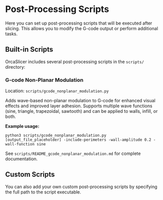 # Post-Processing Scripts

Here you can set up post-processing scripts that will be executed after slicing. This allows you to modify the G-code output or perform additional tasks.

## Built-in Scripts

OrcaSlicer includes several post-processing scripts in the `scripts/` directory:

### G-code Non-Planar Modulation
Location: `scripts/gcode_nonplanar_modulation.py`

Adds wave-based non-planar modulation to G-code for enhanced visual effects and improved layer adhesion. Supports multiple wave functions (sine, triangle, trapezoidal, sawtooth) and can be applied to walls, infill, or both.

**Example usage:**
```
python3 scripts/gcode_nonplanar_modulation.py [output_file_placeholder] -include-perimeters -wall-amplitude 0.2 -wall-function sine
```

See `scripts/README_gcode_nonplanar_modulation.md` for complete documentation.

## Custom Scripts

You can also add your own custom post-processing scripts by specifying the full path to the script executable.
